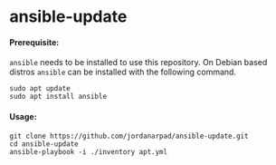 # ansible-update

#### Prerequisite:
`ansible` needs to be installed to use this repository. On Debian based distros `ansible` can be installed with the following command.
```
sudo apt update
sudo apt install ansible
```
#### Usage:
```
git clone https://github.com/jordanarpad/ansible-update.git
cd ansible-update
ansible-playbook -i ./inventory apt.yml
```
